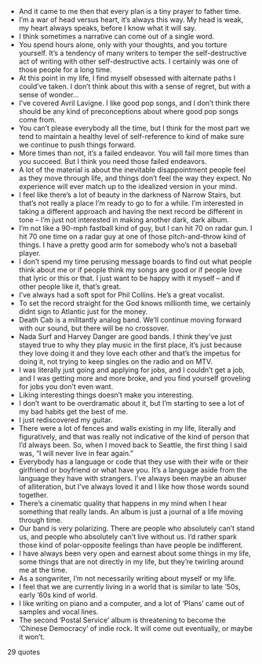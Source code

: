  - And it came to me then that every plan is a tiny prayer to father time.
 - I’m a war of head versus heart, it’s always this way. My head is weak, my heart always speaks, before I know what it will say.
 - I think sometimes a narrative can come out of a single word.
 - You spend hours alone, only with your thoughts, and you torture yourself. It’s a tendency of many writers to temper the self-destructive act of writing with other self-destructive acts. I certainly was one of those people for a long time.
 - At this point in my life, I find myself obsessed with alternate paths I could’ve taken. I don’t think about this with a sense of regret, but with a sense of wonder...
 - I’ve covered Avril Lavigne. I like good pop songs, and I don’t think there should be any kind of preconceptions about where good pop songs come from.
 - You can’t please everybody all the time, but I think for the most part we tend to maintain a healthy level of self-reference to kind of make sure we continue to push things forward.
 - More times than not, it’s a failed endeavor. You will fail more times than you succeed. But I think you need those failed endeavors.
 - A lot of the material is about the inevitable disappointment people feel as they move through life, and things don’t feel the way they expect. No experience will ever match up to the idealized version in your mind.
 - I feel like there’s a lot of beauty in the darkness of Narrow Stairs, but that’s not really a place I’m ready to go to for a while. I’m interested in taking a different approach and having the next record be different in tone – I’m just not interested in making another dark, dark album.
 - I’m not like a 90-mph fastball kind of guy, but I can hit 70 on radar gun. I hit 70 one time on a radar guy at one of those pitch-and-throw kind of things. I have a pretty good arm for somebody who’s not a baseball player.
 - I don’t spend my time perusing message boards to find out what people think about me or if people think my songs are good or if people love that lyric or this or that. I just want to be happy with it myself – and if other people like it, that’s great.
 - I’ve always had a soft spot for Phil Collins. He’s a great vocalist.
 - To set the record straight for the God knows millionth time, we certainly didnt sign to Atlantic just for the money.
 - Death Cab is a militantly analog band. We’ll continue moving forward with our sound, but there will be no crossover.
 - Nada Surf and Harvey Danger are good bands. I think they’ve just stayed true to why they play music in the first place, it’s just because they love doing it and they love each other and that’s the impetus for doing it, not trying to keep singles on the radio and on MTV.
 - I was literally just going and applying for jobs, and I couldn’t get a job, and I was getting more and more broke, and you find yourself groveling for jobs you don’t even want.
 - Liking interesting things doesn’t make you interesting.
 - I don’t want to be overdramatic about it, but I’m starting to see a lot of my bad habits get the best of me.
 - I just rediscovered my guitar.
 - There were a lot of fences and walls existing in my life, literally and figuratively, and that was really not indicative of the kind of person that I’d always been. So, when I moved back to Seattle, the first thing I said was, “I will never live in fear again.”
 - Everybody has a language or code that they use with their wife or their girlfriend or boyfriend or what have you. It’s a language aside from the language they have with strangers. I’ve always been maybe an abuser of alliteration, but I’ve always loved it and I like how those words sound together.
 - There’s a cinematic quality that happens in my mind when I hear something that really lands. An album is just a journal of a life moving through time.
 - Our band is very polarizing. There are people who absolutely can’t stand us, and people who absolutely can’t live without us. I’d rather spark those kind of polar-opposite feelings than have people be indifferent.
 - I have always been very open and earnest about some things in my life, some things that are not directly in my life, but they’re twirling around me at the time.
 - As a songwriter, I’m not necessarily writing about myself or my life.
 - I feel that we are currently living in a world that is similar to late ’50s, early ’60s kind of world.
 - I like writing on piano and a computer, and a lot of ‘Plans’ came out of samples and vocal lines.
 - The second ‘Postal Service’ album is threatening to become the ‘Chinese Democracy’ of indie rock. It will come out eventually, or maybe it won’t.

29 quotes